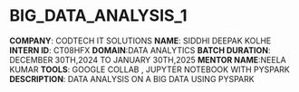 # BIG_DATA_ANALYSIS_1
**COMPANY**: CODTECH IT SOLUTIONS
**NAME**: SIDDHI DEEPAK KOLHE
**INTERN ID**: CT08HFX
**DOMAIN**:DATA ANALYTICS
**BATCH DURATION**: DECEMBER 30TH,2024 TO JANUARY 30TH,2025
**MENTOR NAME**:NEELA KUMAR
**TOOLS**: GOOGLE COLLAB , JUPYTER NOTEBOOK WITH PYSPARK
**DESCRIPTION**: DATA ANALYSIS ON A BIG DATA USING PYSPARK
